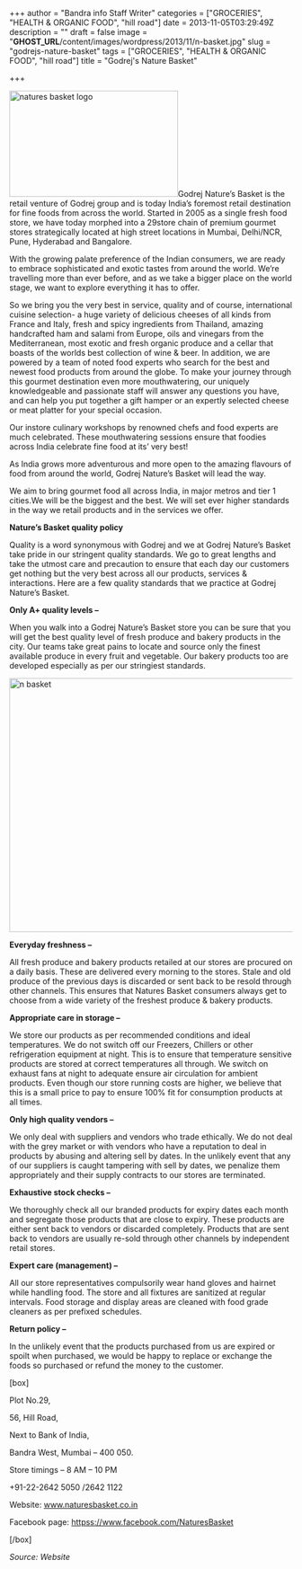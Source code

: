 +++
author = "Bandra info Staff Writer"
categories = ["GROCERIES", "HEALTH &amp; ORGANIC FOOD", "hill road"]
date = 2013-11-05T03:29:49Z
description = ""
draft = false
image = "__GHOST_URL__/content/images/wordpress/2013/11/n-basket.jpg"
slug = "godrejs-nature-basket"
tags = ["GROCERIES", "HEALTH &amp; ORGANIC FOOD", "hill road"]
title = "Godrej's Nature Basket"

+++


<p><a href="https://i1.wp.com/bandra.info/wp-content/uploads/2013/11/natures-basket-logo.jpg?ssl=1"><img loading="lazy" class="size-medium wp-image-4604 alignright" alt="natures basket logo" src="https://i1.wp.com/bandra.info/wp-content/uploads/2013/11/natures-basket-logo.jpg?resize=300%2C189&#038;ssl=1" width="300" height="189" srcset="https://i1.wp.com/bandra.info/wp-content/uploads/2013/11/natures-basket-logo.jpg?resize=300%2C189&amp;ssl=1 300w, https://i1.wp.com/bandra.info/wp-content/uploads/2013/11/natures-basket-logo.jpg?w=320&amp;ssl=1 320w" sizes="(max-width: 300px) 100vw, 300px" data-recalc-dims="1" /></a>Godrej Nature’s Basket is the retail venture of Godrej group and is today India’s foremost retail destination for fine foods from across the world. Started in 2005 as a single fresh food store, we have today morphed into a 29store chain of premium gourmet stores strategically located at high street locations in Mumbai, Delhi/NCR, Pune, Hyderabad and Bangalore.</p>
<p>With the growing palate preference of the Indian consumers, we are ready to embrace sophisticated and exotic tastes from around the world. We’re travelling more than ever before, and as we take a bigger place on the world stage, we want to explore everything it has to offer.</p>
<p>So we bring you the very best in service, quality and of course, international cuisine selection- a huge variety of delicious cheeses of all kinds from France and Italy, fresh and spicy ingredients from Thailand, amazing handcrafted ham and salami from Europe, oils and vinegars from the Mediterranean, most exotic and fresh organic produce and a cellar that boasts of the worlds best collection of wine &amp; beer. In addition, we are powered by a team of noted food experts who search for the best and newest food products from around the globe. To make your journey through this gourmet destination even more mouthwatering, our uniquely knowledgeable and passionate staff will answer any questions you have, and can help you put together a gift hamper or an expertly selected cheese or meat platter for your special occasion.</p>
<p>Our instore culinary workshops by renowned chefs and food experts are much celebrated. These mouthwatering sessions ensure that foodies across India celebrate fine food at its’ very best!</p>
<p>As India grows more adventurous and more open to the amazing flavours of food from around the world, Godrej Nature&#8217;s Basket will lead the way.</p>
<p>We aim to bring gourmet food all across India, in major metros and tier 1 cities.We will be the biggest and the best. We will set ever higher standards in the way we retail products and in the services we offer.</p>
<p><b>Nature&#8217;s Basket quality policy</b></p>
<p>Quality is a word synonymous with Godrej and we at Godrej Nature&#8217;s Basket take pride in our stringent quality standards. We go to great lengths and take the utmost care and precaution to ensure that each day our customers get nothing but the very best across all our products, services &amp; interactions. Here are a few quality standards that we practice at Godrej Nature&#8217;s Basket.</p>
<p><b>Only A+ quality levels –</b></p>
<p>When you walk into a Godrej Nature&#8217;s Basket store you can be sure that you will get the best quality level of fresh produce and bakery products in the city. Our teams take great pains to locate and source only the finest available produce in every fruit and vegetable. Our bakery products too are developed especially as per our stringiest standards.</p>
<p><a href="https://i1.wp.com/bandra.info/wp-content/uploads/2013/11/n-basket.jpg?ssl=1"><img loading="lazy" class="size-full wp-image-4605 aligncenter" alt="n basket" src="https://i1.wp.com/bandra.info/wp-content/uploads/2013/11/n-basket.jpg?resize=600%2C452&#038;ssl=1" width="600" height="452" srcset="https://i1.wp.com/bandra.info/wp-content/uploads/2013/11/n-basket.jpg?w=600&amp;ssl=1 600w, https://i1.wp.com/bandra.info/wp-content/uploads/2013/11/n-basket.jpg?resize=300%2C226&amp;ssl=1 300w" sizes="(max-width: 600px) 100vw, 600px" data-recalc-dims="1" /></a></p>
<p><b>Everyday freshness –</b></p>
<p>All fresh produce and bakery products retailed at our stores are procured on a daily basis. These are delivered every morning to the stores. Stale and old produce of the previous days is discarded or sent back to be resold through other channels. This ensures that Natures Basket consumers always get to choose from a wide variety of the freshest produce &amp; bakery products.</p>
<p><b>Appropriate care in storage –</b></p>
<p>We store our products as per recommended conditions and ideal temperatures. We do not switch off our Freezers, Chillers or other refrigeration equipment at night. This is to ensure that temperature sensitive products are stored at correct temperatures all through. We switch on exhaust fans at night to adequate ensure air circulation for ambient products. Even though our store running costs are higher, we believe that this is a small price to pay to ensure 100% fit for consumption products at all times.</p>
<p><b>Only high quality vendors –</b></p>
<p>We only deal with suppliers and vendors who trade ethically. We do not deal with the grey market or with vendors who have a reputation to deal in products by abusing and altering sell by dates. In the unlikely event that any of our suppliers is caught tampering with sell by dates, we penalize them appropriately and their supply contracts to our stores are terminated.</p>
<p><b>Exhaustive stock checks –</b></p>
<p>We thoroughly check all our branded products for expiry dates each month and segregate those products that are close to expiry. These products are either sent back to vendors or discarded completely. Products that are sent back to vendors are usually re-sold through other channels by independent retail stores.</p>
<p><b>Expert care (management) –</b></p>
<p>All our store representatives compulsorily wear hand gloves and hairnet while handling food. The store and all fixtures are sanitized at regular intervals. Food storage and display areas are cleaned with food grade cleaners as per prefixed schedules.</p>
<p><b>Return policy –</b></p>
<p>In the unlikely event that the products purchased from us are expired or spoilt when purchased, we would be happy to replace or exchange the foods so purchased or refund the money to the customer.</p>
<p>[box]</p>
<p>Plot No.29,</p>
<p>56, Hill Road,</p>
<p>Next to Bank of India,</p>
<p>Bandra West, Mumbai &#8211; 400 050.</p>
<p>Store timings &#8211; 8 AM &#8211; 10 PM</p>
<p>+91-22-2642 5050 /2642 1122</p>
<p>Website: <a href="https://www.naturesbasket.co.in/">www.naturesbasket.co.in</a></p>
<p>Facebook page: <a href="httpss://www.facebook.com/NaturesBasket">httpss://www.facebook.com/NaturesBasket</a></p>
<p>[/box]</p>
<p><i>Source: Website</i></p>



